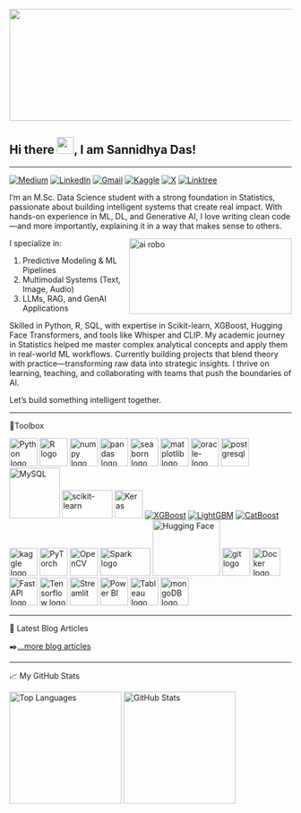 <p align="center">
  <img src="https://static.vecteezy.com/system/resources/previews/001/236/978/large_2x/technology-banner-with-low-poly-plexus-design-vector.jpg" alt="GitHub Banner" width="1200" height="200"/>
</p>


## Hi there <img src="https://raw.githubusercontent.com/MartinHeinz/MartinHeinz/master/wave.gif" width="30px">, I am Sannidhya Das!

----
[![Medium](https://img.shields.io/badge/Medium-%23000000.svg?logo=medium&logoColor=white)](https://medium.com/@dassannidhya003)
[![LinkedIn](https://img.shields.io/badge/LinkedIn-%230A66C2.svg?logo=linkedin&logoColor=white)](https://www.linkedin.com/in/sannidhya-das3/)
[![Gmail](https://img.shields.io/badge/Gmail-D14836?logo=gmail&logoColor=white)](mailto:dassannidhya003@gmail.com)
[![Kaggle](https://img.shields.io/badge/Kaggle-20BEFF?logo=kaggle&logoColor=fff)](https://www.kaggle.com/sannidhyadas)
[![X](https://img.shields.io/badge/X-%23000000.svg?logo=X&logoColor=white)](https://x.com/SannidhyaDas003)
[![Linktree](https://img.shields.io/badge/LinkTree-1de9b6?logo=linktree&logoColor=white)](https://linktr.ee/sannidhyadas)


I’m an M.Sc. Data Science student with a strong foundation in Statistics, passionate about building intelligent systems that create real impact. With hands-on experience in ML, DL, and Generative AI, I love writing clean code—and more importantly, explaining it in a way that makes sense to others.

<img align="right" alt="ai robo" width="290" height="135" src="https://cdn.dribbble.com/users/20368/screenshots/4012238/data_scene.gif">

I specialize in:

1. Predictive Modeling & ML Pipelines
2. Multimodal Systems (Text, Image, Audio)
3. LLMs, RAG, and GenAI Applications

Skilled in Python, R, SQL, with expertise in Scikit-learn, XGBoost, Hugging Face Transformers, and tools like Whisper and CLIP. My academic journey in Statistics helped me master complex analytical concepts and apply them in real-world ML workflows.
Currently building projects that blend theory with practice—transforming raw data into strategic insights. I thrive on learning, teaching, and collaborating with teams that push the boundaries of AI.

Let’s build something intelligent together.

----
🧰Toolbox

<img src="https://cdn.worldvectorlogo.com/logos/python-5.svg" alt="Python logo" width="50px" height="50px" />  <img src="https://cdn.worldvectorlogo.com/logos/r-lang.svg" alt="R logo" width="50px" height="50px" /> <img src="https://cdn.worldvectorlogo.com/logos/numpy-1.svg" alt="numpy logo" width="50px" height="50px" />
<img src="https://cdn.worldvectorlogo.com/logos/pandas.svg" alt="pandas logo" width="50px" height="50px" />
<img src="https://cdn.worldvectorlogo.com/logos/seaborn-1.svg" alt="seaborn logo" width="50px" height="50px" />
<img src="https://cdn.worldvectorlogo.com/logos/matplotlib-1.svg" alt="matplotlib logo" width="50px" height="50px" /> <img src="https://cdn.worldvectorlogo.com/logos/oracle-logo.svg" alt="oracle-logo" width="50px" height="50px" />
<img src="https://cdn.jsdelivr.net/gh/devicons/devicon/icons/postgresql/postgresql-original.svg" alt="postgresql" width="50" height="50"/> <img src="https://upload.wikimedia.org/wikipedia/en/d/dd/MySQL_logo.svg" alt="MySQL" width="90"/> <img src="https://cdn.jsdelivr.net/gh/devicons/devicon/icons/scikitlearn/scikitlearn-original.svg" alt="scikit-learn" width="90" height="50"/> <img src="https://cdn.jsdelivr.net/gh/devicons/devicon/icons/keras/keras-original.svg" alt="Keras" width="50" height="50"/> [![XGBoost](https://img.shields.io/badge/XGBoost-324455?style=for-the-badge&logo=python&logoColor=white)](https://xgboost.ai/)
[![LightGBM](https://img.shields.io/badge/LightGBM-00BC8C?style=for-the-badge&logo=leaflet&logoColor=white)](https://github.com/microsoft/LightGBM)
[![CatBoost](https://img.shields.io/badge/CatBoost-FFCC00?style=for-the-badge&logo=apple&logoColor=black)](https://catboost.ai/)
<img src="https://cdn.worldvectorlogo.com/logos/kaggle-1.svg" alt="kaggle logo" width="50px" height="50px" />
<img src="https://cdn.jsdelivr.net/gh/devicons/devicon/icons/pytorch/pytorch-original.svg" alt="PyTorch" width="50" height="50"/>
<img src="https://cdn.jsdelivr.net/gh/devicons/devicon/icons/opencv/opencv-original.svg" alt="OpenCV" width="50" height="50"/>
<img src="https://cdn.worldvectorlogo.com/logos/apache-spark-5.svg" alt="Spark logo" width="90px" height="50px" /> <img src="https://cdn.worldvectorlogo.com/logos/huggingface-1.svg" alt="Hugging Face" width="120" height="100"/> 
<img src="https://cdn.worldvectorlogo.com/logos/git.svg" alt="git logo" width="50px" height="50px" />
<img src="https://cdn.worldvectorlogo.com/logos/docker.svg" alt="Docker logo" width="50px" height="50px" />
<img src="https://cdn.worldvectorlogo.com/logos/fastapi-1.svg" alt="FastAPI logo" width="50px" height="50px" />
<img src="https://cdn.worldvectorlogo.com/logos/tensorflow-2.svg" alt="Tensorflow logo" width="50px" height="50px" />
<img src="https://cdn.jsdelivr.net/gh/devicons/devicon/icons/streamlit/streamlit-original.svg" alt="Streamlit" width="50" height="50"/>
<img src="https://cdn.worldvectorlogo.com/logos/power-bi.svg" alt="Power BI" width="50" height="50"/>
<img src="https://cdn.worldvectorlogo.com/logos/tableau-software.svg" alt="Tableau logo" width="50px" height="50px" />
<img src="https://cdn.worldvectorlogo.com/logos/mongodb-icon-2.svg" alt="mongoDB logo" width="50px" height="50px" />

------

📖 Latest Blog Articles

✒️[...more blog articles](https://medium.com/@dassannidhya003/about)

------
📈 My GitHub Stats

<p align="left">
  <img src="https://github-readme-stats.vercel.app/api/top-langs/?username=SannidhyaDas&layout=donut&show_icons=true&theme=radical" alt="Top Languages" height="200"/>
  <img src="https://github-readme-stats.vercel.app/api?username=SannidhyaDas&show_icons=true&theme=radical" alt="GitHub Stats" height="200"/>
</p>

<!--
**SannidhyaDas/SannidhyaDas** is a ✨ _special_ ✨ repository because its `README.md` (this file) appears on your GitHub profile.

Here are some ideas to get you started:

- 🔭 I’m currently working on ...
- 🌱 I’m currently learning ...
- 👯 I’m looking to collaborate on ...
- 🤔 I’m looking for help with ...
- 💬 Ask me about ...
- 📫 How to reach me: ...
- 😄 Pronouns: ...
- ⚡ Fun fact: ...
-->
